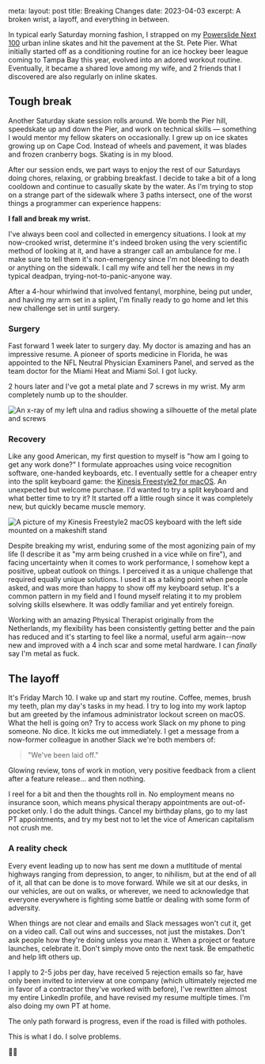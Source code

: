 <route lang="yaml">
meta:
  layout: post
  title: Breaking Changes
  date: 2023-04-03
  excerpt: A broken wrist, a layoff, and everything in between.
</route>

<journal-intro>
  <p>In typical early Saturday morning fashion, I strapped on my <a href="https://www.inlinewarehouse.com/Powerslide_Next_100/descpage-908367.html">Powerslide Next 100</a> urban inline skates and hit the pavement at the St. Pete Pier. What initially started off as a conditioning routine for an ice hockey beer league coming to Tampa Bay this year, evolved into an adored workout routine. Eventually, it became a shared love among my wife, and 2 friends that I discovered are also regularly on inline skates.</p>
</journal-intro>

## Tough break

Another Saturday skate session rolls around. We bomb the Pier hill, speedskate up and down the Pier, and work on technical skills &mdash; something I would mentor my fellow skaters on occasionally. I grew up on ice skates growing up on Cape Cod. Instead of wheels and pavement, it was blades and frozen cranberry bogs. Skating is in my blood.

After our session ends, we part ways to enjoy the rest of our Saturdays doing chores, relaxing, or grabbing breakfast. I decide to take a bit of a long cooldown and continue to casually skate by the water. As I'm trying to stop on a strange part of the sidewalk where 3 paths intersect, one of the worst things a programmer can experience happens: 

**I fall and break my wrist.**

I've always been cool and collected in emergency situations. I look at my now-crooked wrist, determine it's indeed broken using the very scientific method of looking at it, and have a stranger call an ambulance for me. I make sure to tell them it's non-emergency since I'm not bleeding to death or anything on the sidewalk. I call my wife and tell her the news in my typical deadpan, trying-not-to-panic-anyone way.

After a 4-hour whirlwind that involved fentanyl, morphine, being put under, and having my arm set in a splint, I'm finally ready to go home and let this new challenge set in until surgery.

### Surgery

Fast forward 1 week later to surgery day. My doctor is amazing and has an impressive resume. A pioneer of sports medicine in Florida, he was appointed to the NFL Neutral Physician Examiners Panel, and served as the team doctor for the Miami Heat and Miami Sol. I got lucky.

2 hours later and I've got a metal plate and 7 screws in my wrist. My arm completely numb up to the shoulder.

<journal-image caption="A metal plate and approximately 7 screws.">
  <img src="/images/journal/wrist-xray.jpg" alt="An x-ray of my left ulna and radius showing a silhouette of the metal plate and screws" />
</journal-image>

### Recovery

Like any good American, my first question to myself is "how am I going to get any work done?" I formulate approaches using voice recognition software, one-handed keyboards, etc. I eventually settle for a cheaper entry into the split keyboard game: the [Kinesis Freestyle2 for macOS](https://kinesis-ergo.com/keyboards/freestyle2-keyboard/). An unexpected but welcome purchase. I'd wanted to try a split keyboard and what better time to try it? It started off a little rough since it was completely new, but quickly became muscle memory.

<journal-image caption="Kinesis Freestyle2 with the left side propped up on a tablet stand.">
  <img src="/images/journal/kinesis-freestyle2-mac.jpg" alt="A picture of my Kinesis Freestyle2 macOS keyboard with the left side mounted on a makeshift stand" />
</journal-image>

Despite breaking my wrist, enduring some of the most agonizing pain of my life (I describe it as "my arm being crushed in a vice while on fire"), and facing uncertainty when it comes to work performance, I somehow kept a positive, upbeat outlook on things. I perceived it as a unique challenge that required equally unique solutions. I used it as a talking point when people asked, and was more than happy to show off my keyboard setup. It's a common pattern in my field and I found myself relating it to my problem solving skills elsewhere. It was oddly familiar and yet entirely foreign.

Working with an amazing Physical Therapist originally from the Netherlands, my flexibility has been consistently getting better and the pain has reduced and it's starting to feel like a normal, useful arm again--now new and improved with a 4 inch scar and some metal hardware. I can _finally_ say I'm metal as fuck.

## The layoff

It's Friday March 10. I wake up and start my routine. Coffee, memes, brush my teeth, plan my day's tasks in my head. I try to log into my work laptop but am greeted by the infamous administrator lockout screen on macOS. What the hell is going on? Try to access work Slack on my phone to ping someone. No dice. It kicks me out immediately. I get a message from a now-former colleague in another Slack we're both members of:

> "We've been laid off."

Glowing review, tons of work in motion, very positive feedback from a client after a feature release... and then nothing.

I reel for a bit and then the thoughts roll in. No employment means no insurance soon, which means physical therapy appointments are out-of-pocket only. I do the adult things. Cancel my birthday plans, go to my last PT appointments, and try my best not to let the vice of American capitalism not crush me.

### A reality check

Every event leading up to now has sent me down a mutltitude of mental highways ranging from depression, to anger, to nihilism, but at the end of all of it, all that can be done is to move forward. While we sit at our desks, in our vehicles, are out on walks, or wherever, we need to acknowledge that everyone everywhere is fighting some battle or dealing with some form of adversity. 

When things are not clear and emails and Slack messages won't cut it, get on a video call. Call out wins and successes, not just the mistakes. Don't ask people how they're doing unless you mean it. When a project or feature launches, celebrate it. Don't simply move onto the next task. Be empathetic and help lift others up.

I apply to 2-5 jobs per day, have received 5 rejection emails so far, have only been invited to interview at one company (which ultimately rejected me in favor of a contractor they've worked with before), I've rewritten almost my entire LinkedIn profile, and have revised my resume multiple times. I'm also doing my own PT at home.

The only path forward is progress, even if the road is filled with potholes.

This is what I do. I solve problems.

<p class="text-center">✌🏻</p>